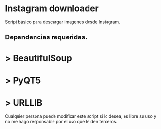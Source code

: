 # Instagram downloader
Script básico para descargar imagenes desde Instagram.

## Dependencias requeridas.

# > BeautifulSoup

# > PyQT5

# > URLLIB


Cualquier persona puede modificar este script si lo desea, es libre su uso y no me hago responsable por el uso que le den
terceros.
